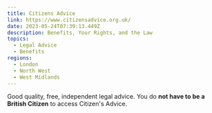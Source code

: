 ```yaml
---
title: Citizens Advice
link: https://www.citizensadvice.org.uk/
date: 2023-05-24T07:39:13.449Z
description: Benefits, Your Rights, and the Law
topics:
  - Legal Advice
  - Benefits
regions:
  - London
  - North West
  - West Midlands
---
```

Good quality, free, independent legal advice. You do **not have to be a British Citizen** to access Citizen's Advice.